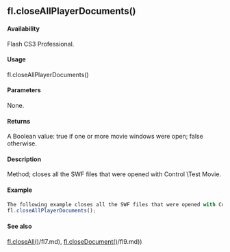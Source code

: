 ## fl.closeAllPlayerDocuments()

#### Availability

Flash CS3 Professional.

#### Usage

fl.closeAllPlayerDocuments()

#### Parameters

None.

#### Returns

A Boolean value: true if one or more movie windows were open; false otherwise.

#### Description

Method; closes all the SWF files that were opened with Control \Test Movie.

#### Example

```javascript
The following example closes all the SWF files that were opened with Control \Test Movie.
fl.closeAllPlayerDocuments();

```
#### See also

[fl.closeAll()](../flash_object_(fl)/fl7.md)/fl7.md), [fl.closeDocument()](../flash_object_(fl)/fl9.md)/fl9.md))

<span id="fl.closeDocument()" class="anchor"></span>
